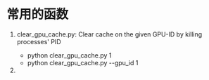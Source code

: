# 常用的函数

1. clear_gpu_cache.py: Clear cache on the given GPU-ID by killing processes' PID
    - python clear_gpu_cache.py 1
    - python clear_gpu_cache.py --gpu_id 1

2. 